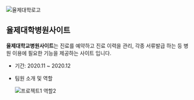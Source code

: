 ![율제대학로고](https://user-images.githubusercontent.com/72366102/104088162-1aa5f800-52a8-11eb-8c47-58e6db852adf.png)

## 율제대학병원사이트 
 **율제대학교병원사이트**는 진료를 예약하고 진료 이력을 관리, 각종 서류발급 하는 등 병원 이용에 필요한 기능을 제공하는 사이트 입니다.
 - 기간: 2020.11 ~ 2020.12
 - 팀원 소개 및 역할

     ![프로젝트1  역할2](https://user-images.githubusercontent.com/72366102/104088331-745af200-52a9-11eb-834e-f763d642a287.jpg)



